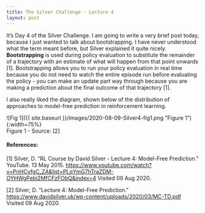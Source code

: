 ```yaml
---
title: The Silver Challenge - Lecture 4
layout: post 
---
```


It’s Day 4 of the Silver Challenge. I am going to write a very brief post today, because I just wanted to talk about bootstrapping. I have never understood what the term meant before, but Silver explained it quite nicely. **Bootstrapping** is used during policy evaluation to substitute the remainder of a trajectory with an estimate of what will happen from that point onwards [1]. Bootstrapping allows you to run your policy evaluation in real time because you do not need to watch the entire episode run before evaluating the policy - you can make an update part way through because you are making a prediction about the final outcome of that trajectory [1]. 

I also really liked the diagram, shown below of the distribution of approaches to model-free prediction in reinforcement learning. 

![Fig 1]({{ site.baseurl }}/images/2020-08-09-Silver4-fig1.png "Figure 1"){:width=75%}      
Figure 1 - Source: [2]    

#### References: 

[1] Silver, D. “RL Course by David Silver - Lecture 4: Model-Free Prediction.” YouTube. 13 May 2015. <https://www.youtube.com/watch?v=PnHCvfgC_ZA&list=PLqYmG7hTraZDM-OYHWgPebj2MfCFzFObQ&index=4> Visited 09 Aug 2020. 

[2] Silver, D. “Lecture 4: Model-Free Prediction.” <https://www.davidsilver.uk/wp-content/uploads/2020/03/MC-TD.pdf> Visited 09 Aug 2020. 
